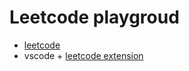 
# Leetcode playgroud
- [leetcode](https://leetcode.cn/) 
- vscode + [leetcode extension](https://github.com/ccagml/leetcode-extension/)